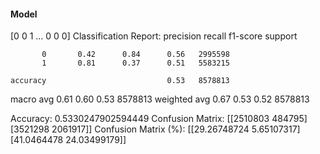 #### Model
[0 0 1 ... 0 0 0]
Classification Report:
              precision    recall  f1-score   support

           0       0.42      0.84      0.56   2995598
           1       0.81      0.37      0.51   5583215

    accuracy                           0.53   8578813
   macro avg       0.61      0.60      0.53   8578813
weighted avg       0.67      0.53      0.52   8578813

Accuracy: 0.5330247902594449
Confusion Matrix:
[[2510803  484795]
 [3521298 2061917]]
Confusion Matrix (%):
[[29.26748724  5.65107317]
 [41.0464478  24.03499179]]
